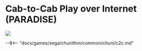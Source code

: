 # Cab-to-Cab Play over Internet (PARADISE)
<img class="header-logo" src="/img/sega/chunithm/paradise/logo.webp">

--8<-- "docs/games/sega/chunithm/common/chuni/c2c.md"
